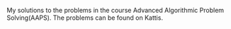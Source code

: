 My solutions to the problems in the course Advanced Algorithmic Problem Solving(AAPS).
The problems can be found on Kattis.

